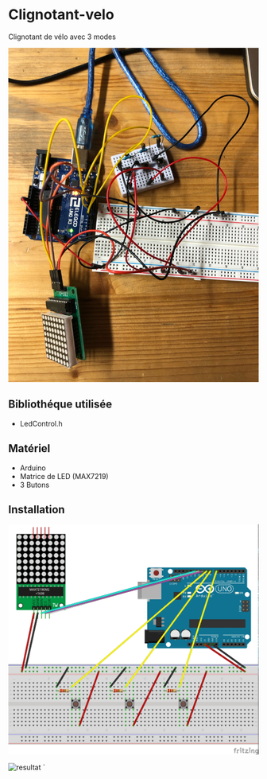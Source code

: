 # Clignotant-velo
Clignotant de vélo avec 3 modes

![photo: ](photo1.jpg)

## **Bibliothéque utilisée**
+ LedControl.h

## **Matériel**
+ Arduino
+ Matrice de LED (MAX7219)
+ 3 Butons

## **Installation**

![schema : ](diagram.jpg)

![resultat](https://www.youtube.com/watch?v=G3SG6fjiBdg)
`
